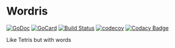 # Wordris

[![GoDoc][1]][2]
[![GoCard][3]][4]
[![Build Status][5]][6]
[![codecov][7]][8]
[![Codacy Badge][9]][10]

[1]: https://godoc.org/github.com/danielvaughan/wordris?status.svg
[2]: https://godoc.org/github.com/danielvaughan/wordris
[3]: https://goreportcard.com/badge/github.com/danielvaughan/wordris
[4]: https://goreportcard.com/report/github.com/danielvaughan/wordris
[5]: https://travis-ci.org/danielvaughan/wordris.svg?branch=master
[6]: https://travis-ci.org/danielvaughan/wordris
[7]: https://codecov.io/gh/danielvaughan/wordris/branch/master/graph/badge.svg
[8]: https://codecov.io/gh/danielvaughan/wordris
[9]: https://api.codacy.com/project/badge/Grade/b75a9233c6064ba4a61c70e44fbaae26
[10]: https://www.codacy.com/app/danielvaughan/wordris?utm_source=github.com&amp;utm_medium=referral&amp;utm_content=codetaming/indy-ingest&amp;utm_campaign=Badge_Grade

Like Tetris but with words